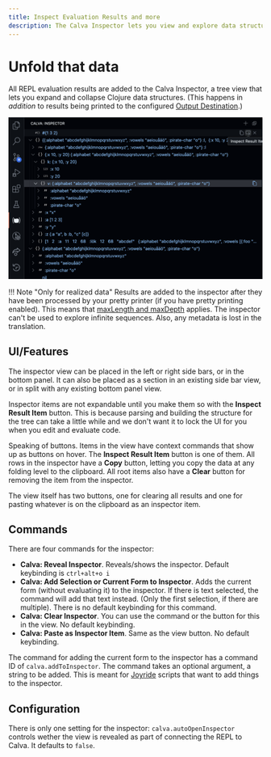```yaml
---
title: Inspect Evaluation Results and more
description: The Calva Inspector lets you view and explore data structures in a tree view.
---
```


# Unfold that data

All REPL evaluation results are added to the Calva Inspector, a tree view that lets you expand and collapse Clojure data structures. (This happens in _addition_ to results being printed to the configured [Output Destination](output.md).)

![The Calva Inspector](images/inspector/inspector-view.png)

!!! Note "Only for realized data"
    Results are added to the inspector after they have been processed by your pretty printer (if you have pretty printing enabled). This means that [maxLength and maxDepth](pprint.md#configuration) applies. The inspector can't be used to explore infinite sequences. Also, any metadata is lost in the translation.

## UI/Features

The inspector view can be placed in the left or right side bars, or in the bottom panel. It can also be placed as a section in an existing side bar view, or in split with any existing bottom panel view.

Inspector items are not expandable until you make them so with the **Inspect Result Item** button. This is because parsing and building the structure for the tree can take a little while and we don't want it to lock the UI for you when you edit and evaluate code.

Speaking of buttons. Items in the view have context commands that show up as buttons on hover. The **Inspect Result Item** button is one of them. All rows in the inspector have a **Copy** button, letting you copy the data at any folding level to the clipboard. All root items also have a **Clear** button for removing the item from the inspector.

The view itself has two buttons, one for clearing all results and one for pasting whatever is on the clipboard as an inspector item.

## Commands

There are four commands for the inspector:

* **Calva: Reveal Inspector**. Reveals/shows the inspector. Default keybinding is `ctrl+alt+o i`
* **Calva: Add Selection or Current Form to Inspector**. Adds the current form (without evaluating it) to the inspector. If there is text selected, the command will add that text instead. (Only the first selection, if there are multiple). There is no default keybinding for this command.
* **Calva: Clear Inspector**. You can use the command or the button for this in the view. No default keybinding.
* **Calva: Paste as Inspector Item**. Same as the view button. No default keybinding.

The command for adding the current form to the inspector has a command ID of `calva.addToInspector`. The command takes an optional argument, a string to be added. This is meant for [Joyride](https://github.com/BetterThanTomorrow/joyride) scripts that want to add things to the inspector.

## Configuration

There is only one setting for the inspector: `calva.autoOpenInspector` controls wether the view is revealed as part of connecting the REPL to Calva. It defaults to `false`.
